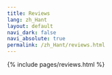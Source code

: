 ```yaml
---
title: Reviews
lang: zh_Hant
layout: default
navi_dark: false
navi_absolute: true
permalink: /zh_Hant/reviews.html
---
```


{% include pages/reviews.html %}

